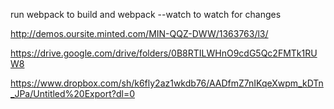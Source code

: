 run webpack to build and webpack --watch to watch for changes

http://demos.oursite.minted.com/MIN-QQZ-DWW/1363763/l3/

https://drive.google.com/drive/folders/0B8RTILWHnO9cdG5Qc2FMTk1RUW8

https://www.dropbox.com/sh/k6fly2az1wkdb76/AADfmZ7nIKqeXwpm_kDTn_JPa/Untitled%20Export?dl=0
